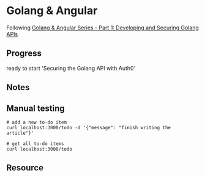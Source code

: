 # Golang & Angular

Following [Golang & Angular Series - Part 1: Developing and Securing Golang APIs](https://auth0.com/blog/developing-golang-and-angular-apps-part-1-backend-api/)

## Progress

ready to start 'Securing the Golang API with Auth0'

## Notes

## Manual testing

``` shell
# add a new to-do item
curl localhost:3000/todo -d '{"message": "finish writing the article"}'

# get all to-do items
curl localhost:3000/todo

```

## Resource
